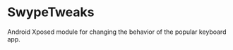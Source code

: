 SwypeTweaks
===========

Android Xposed module for changing the behavior of the popular keyboard app.

